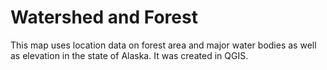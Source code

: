 # Watershed and Forest

This map uses location data on forest area and major water bodies as well as elevation in the state of Alaska. It was created in QGIS.
